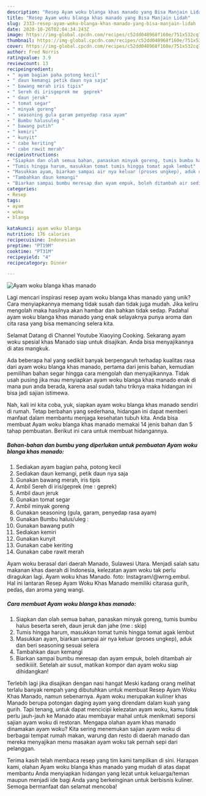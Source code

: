 ```yaml
---
description: "Resep Ayam woku blanga khas manado yang Bisa Manjain Lidah"
title: "Resep Ayam woku blanga khas manado yang Bisa Manjain Lidah"
slug: 2333-resep-ayam-woku-blanga-khas-manado-yang-bisa-manjain-lidah
date: 2020-10-26T02:04:34.243Z
image: https://img-global.cpcdn.com/recipes/c52dd048968f160e/751x532cq70/ayam-woku-blanga-khas-manado-foto-resep-utama.jpg
thumbnail: https://img-global.cpcdn.com/recipes/c52dd048968f160e/751x532cq70/ayam-woku-blanga-khas-manado-foto-resep-utama.jpg
cover: https://img-global.cpcdn.com/recipes/c52dd048968f160e/751x532cq70/ayam-woku-blanga-khas-manado-foto-resep-utama.jpg
author: Fred Norris
ratingvalue: 3.9
reviewcount: 13
recipeingredient:
- " ayam bagian paha potong kecil"
- " daun kemangi petik daun nya saja"
- " bawang merah iris tipis"
- " Sereh di irisgeprek me  geprek"
- " daun jeruk"
- " tomat segar"
- " minyak goreng"
- " seasoning gula garam penyedap rasa ayam"
- " Bumbu halusuleg "
- " bawang putih"
- " kemiri"
- " kunyit"
- " cabe keriting"
- " cabe rawit merah"
recipeinstructions:
- "Siapkan dan olah semua bahan, panaskan minyak goreng, tumis bumbu halus beserta sereh, daun jeruk dan jahe (me : skip)"
- "Tumis hingga harum, masukkan tomat tumis hingga tomat agak lembut"
- "Masukkan ayam, biarkan sampai air nya keluar (proses ungkep), aduk dan beri seasoning sesuai selera"
- "Tambahkan daun kemangi"
- "Biarkan sampai bumbu meresap dan ayam empuk, boleh ditambah air sedikiiiit. Setelah air susut, matikan kompor dan ayam woku siap dihidangkan!"
categories:
- Resep
tags:
- ayam
- woku
- blanga

katakunci: ayam woku blanga 
nutrition: 176 calories
recipecuisine: Indonesian
preptime: "PT19M"
cooktime: "PT31M"
recipeyield: "4"
recipecategory: Dinner

---
```



![Ayam woku blanga khas manado](https://img-global.cpcdn.com/recipes/c52dd048968f160e/751x532cq70/ayam-woku-blanga-khas-manado-foto-resep-utama.jpg)

Lagi mencari inspirasi resep ayam woku blanga khas manado yang unik? Cara menyiapkannya memang tidak susah dan tidak juga mudah. Jika keliru mengolah maka hasilnya akan hambar dan bahkan tidak sedap. Padahal ayam woku blanga khas manado yang enak selayaknya punya aroma dan cita rasa yang bisa memancing selera kita.

Selamat Datang di Channel Youtube Xiaoying Cooking. Sekarang ayam woku spesial khas Manado siap untuk disajikan. Anda bisa menyajikannya di atas mangkuk.

Ada beberapa hal yang sedikit banyak berpengaruh terhadap kualitas rasa dari ayam woku blanga khas manado, pertama dari jenis bahan, kemudian pemilihan bahan segar hingga cara mengolah dan menyajikannya. Tidak usah pusing jika mau menyiapkan ayam woku blanga khas manado enak di mana pun anda berada, karena asal sudah tahu triknya maka hidangan ini bisa jadi sajian istimewa.


Nah, kali ini kita coba, yuk, siapkan ayam woku blanga khas manado sendiri di rumah. Tetap berbahan yang sederhana, hidangan ini dapat memberi manfaat dalam membantu menjaga kesehatan tubuh kita. Anda bisa membuat Ayam woku blanga khas manado memakai 14 jenis bahan dan 5 tahap pembuatan. Berikut ini cara untuk membuat hidangannya.

<!--inarticleads1-->

##### Bahan-bahan dan bumbu yang diperlukan untuk pembuatan Ayam woku blanga khas manado:

1. Sediakan  ayam bagian paha, potong kecil
1. Sediakan  daun kemangi, petik daun nya saja
1. Gunakan  bawang merah, iris tipis
1. Ambil  Sereh di iris/geprek (me : geprek)
1. Ambil  daun jeruk
1. Gunakan  tomat segar
1. Ambil  minyak goreng
1. Gunakan  seasoning (gula, garam, penyedap rasa ayam)
1. Gunakan  Bumbu halus/uleg :
1. Gunakan  bawang putih
1. Sediakan  kemiri
1. Gunakan  kunyit
1. Gunakan  cabe keriting
1. Gunakan  cabe rawit merah


Ayam woku berasal dari daerah Manado, Sulawesi Utara. Menjadi salah satu makanan khas daerah di Indonesia, kelezatan ayam woku tak perlu diragukan lagi. Ayam woku khas Manado. foto: Instagram/@wrng.embul. Hal ini lantaran Resep Ayam Woku Khas Manado memiliki citarasa gurih, pedas, dan aroma yang wangi. 

<!--inarticleads2-->

##### Cara membuat Ayam woku blanga khas manado:

1. Siapkan dan olah semua bahan, panaskan minyak goreng, tumis bumbu halus beserta sereh, daun jeruk dan jahe (me : skip)
1. Tumis hingga harum, masukkan tomat tumis hingga tomat agak lembut
1. Masukkan ayam, biarkan sampai air nya keluar (proses ungkep), aduk dan beri seasoning sesuai selera
1. Tambahkan daun kemangi
1. Biarkan sampai bumbu meresap dan ayam empuk, boleh ditambah air sedikiiiit. Setelah air susut, matikan kompor dan ayam woku siap dihidangkan!


Terlebih lagi jika disajikan dengan nasi hangat Meski kadang orang melihat terlalu banyak rempah yang dibutuhkan untuk membuat Resep Ayam Woku Khas Manado, namun sebenarnya. Ayam woku merupakan kuliner khas Manado berupa potongan daging ayam yang direndam dalam kuah yang gurih. Tapi tenang, untuk dapat mencicipi kelezatan ayam woku, kamu tidak perlu jauh-jauh ke Manado atau membayar mahal untuk menikmati seporsi sajian ayam woku di restoran. Mengapa olahan ayam khas manado dinamakan ayam woku? Kita sering menemukan sajian ayam woku di berbagai tempat rumah makan, warung dan resto di daerah manado dan mereka menyajikan menu masakan ayam woku tak pernah sepi dari pelanggan. 

Terima kasih telah membaca resep yang tim kami tampilkan di sini. Harapan kami, olahan Ayam woku blanga khas manado yang mudah di atas dapat membantu Anda menyiapkan hidangan yang lezat untuk keluarga/teman maupun menjadi ide bagi Anda yang berkeinginan untuk berbisnis kuliner. Semoga bermanfaat dan selamat mencoba!
